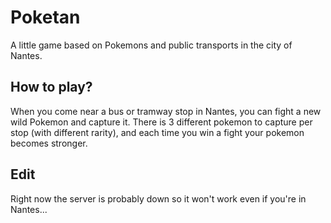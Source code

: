 # Poketan

A little game based on Pokemons and public transports in the city of Nantes. 

## How to play?

When you come near a bus or tramway stop in Nantes, you can fight a new wild Pokemon and capture it. There is 3 different pokemon to capture per stop (with different rarity), and each time you win a fight your pokemon becomes stronger. 

## Edit
Right now the server is probably down so it won't work even if you're in Nantes...

